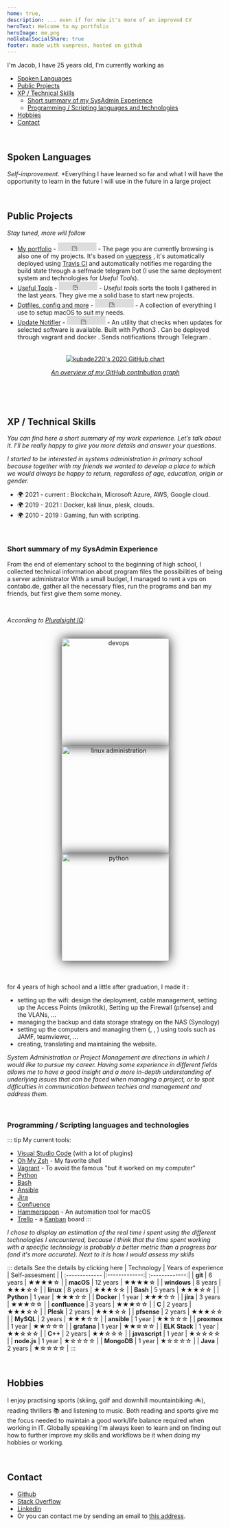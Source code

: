 ```yaml
---
home: true,
description: ... even if for now it's more of an improved CV
heroText: Welcome to my portfolio
heroImage: me.png
noGlobalSocialShare: true
footer: made with vuepress, hosted on github
---
```


I'm Jacob, I have 25 years old, I'm currently working as 

* [<font-awesome-icon icon="language"/> Spoken Languages](#languages)
* [<font-awesome-icon :icon="['fas', 'lightbulb']"/> Public Projects](#projects)
* [<font-awesome-icon icon="code"/> XP / Technical Skills](#skills)
    * [<font-awesome-icon icon="server"/> Short summary of my SysAdmin Experience](#sysadminxp)
    * [<font-awesome-icon icon="code-branch"/> Programming / Scripting languages and technologies](#toolbox)
* [<font-awesome-icon icon="user-astronaut"/> Hobbies](#hobbies)
* [<font-awesome-icon icon="users"/> Contact](#contact)

<a name="languages"></a>
<br />

## <font-awesome-icon icon="language"/> Spoken Languages
*Self-improvement.*
*Everything I have learned so far and what I will have the opportunity to learn in the future I will use in the future in a large project<font-awesome-icon :icon="['fab', 'canadian-maple-leaf']" />

<a name="projects"></a>
<br />

## <font-awesome-icon :icon="['fas', 'lightbulb']"/> Public Projects
*Stay tuned, more will follow*
* [My portfolio](https://github.com/kubade220/kubade220.github.io) - <iframe src="https://ghbtns.com/github-btn.html?user=kubade220&repo=kubade220.github.io&type=star&count=true&size=small" frameborder="0" scrolling="0" width="90" height="20" title="Star My portfolio on GitHub"></iframe> - The page you are currently browsing is also one of my projects. It's based on [vuepress](https://vuepress.vuejs.org/) <font-awesome-icon :icon="['fab', 'vuejs']" />, it's automatically deployed using [Travis CI](https://travis-ci.com/) and automatically notifies me regarding the build state through a selfmade telegram <font-awesome-icon :icon="['fab', 'telegram']" /> bot (I use the same deployment system and technologies for *Useful Tools*).
* [Useful Tools](https://kubade220.github.io/useful-tools/) - <iframe src="https://ghbtns.com/github-btn.html?user=kubade220&repo=useful-tools&type=star&count=true&size=small" frameborder="0" scrolling="0" width="90" height="20" title="Star Useful Tools on GitHub"></iframe> - *Useful tools*  sorts the tools I gathered in the last years. They give me a solid base to start new projects.
* [Dotfiles, config and more](https://github.com/kubade220/macOS-dotfiles-config-and-more) - <iframe src="https://ghbtns.com/github-btn.html?user=kubade220&repo=macOS-dotfiles-config-and-more&type=star&count=true&size=small" frameborder="0" scrolling="0" width="90" height="20" title="Star Dotfiles, config and more on GitHub"></iframe> - A collection of everything I use to setup macOS <font-awesome-icon :icon="['fab', 'apple']" /> to suit my needs.
* [Update Notifier](https://github.com/kubade220/update-notifier) - <iframe src="https://ghbtns.com/github-btn.html?user=kubade220&repo=update-notifier&type=star&count=true&size=small" frameborder="0" scrolling="0" width="90" height="20" title="Star update-notifier on GitHub"></iframe> - An utility that checks when updates for selected software is available. Built with Python3 <font-awesome-icon :icon="['fab', 'python']" />. Can be deployed through vagrant and docker <font-awesome-icon :icon="['fab', 'docker']" />. Sends notifications through Telegram <font-awesome-icon :icon="['fab', 'telegram']" /> .

<a href="https://github.com/kubade220">
    <div style="padding: 20px; text-align: center;">
        <img src="https://ghchart.rshah.org/kubade220" alt="kubade220's 2020 GitHub chart" />
        <p><i>An overview of my GitHub contribution graph</i></p>
    </div>
</a>

<a name="skills"></a>
<br />

## <font-awesome-icon icon="code"/> XP / Technical Skills
*You can find here a short summary of my work experience. Let’s talk about it. I’ll be really happy to give you more details and answer your questions.*

*I started to be interested in systems administration in primary school because together with my friends we wanted to develop a place to which we would always be happy to return, regardless of age, education, origin or gender.*

- :earth_africa: 2021 - current : Blockchain, Microsoft Azure, AWS, Google cloud.
- :earth_africa: 2019 - 2021 : Docker, kali linux, plesk, clouds.
- :earth_africa: 2010 - 2019 : Gaming, fun with scripting.

<a name="sysadminxp"></a>
<br />

### <font-awesome-icon icon="server"/> Short summary of my SysAdmin Experience
From the end of elementary school to the beginning of high school, I collected technical information about program files the possibilities of being a server administrator
With a small budget, I managed to rent a vps on contabo.de, gather all the necessary files, run the programs and ban my friends, but first give them some money.

<br />

*According to [Pluralsight IQ](https://stackoverflow.com/story/aloys):*

<div style="padding: 20px; text-align: center;">
    <a href="https://stackoverflow.com/story/aloys"><img style="-webkit-box-shadow: 0px 0px 25px 0px; -moz-box-shadow: 0px 0px 25px 0px; box-shadow: 0px 0px 25px 0px;" src="https://i.stack.imgur.com/wVREY.png" alt="devops" width="250"/></a>
    <a href="https://stackoverflow.com/story/aloys"><img style="-webkit-box-shadow: 0px 0px 25px 0px; -moz-box-shadow: 0px 0px 25px 0px; box-shadow: 0px 0px 25px 0px;" src="https://i.stack.imgur.com/nCM00.png" href="https://stackoverflow.com/story/aloys" alt="linux administration" width="250"/></a>
    <a href="https://stackoverflow.com/story/aloys"><img style="-webkit-box-shadow: 0px 0px 25px 0px; -moz-box-shadow: 0px 0px 25px 0px; box-shadow: 0px 0px 25px 0px;" src="https://i.stack.imgur.com/5YB9e.png" href="https://stackoverflow.com/story/aloys" alt="python" width="250"/></a>
</div>

<br />

for 4 years of high school and a little after graduation, I made it :
- setting up the wifi: design the deployment, cable management, setting up the Access Points (mikrotik), Setting up the Firewall (pfsense) and the VLANs, ... 
- managing the backup and data storage strategy on the NAS (Synology)
- setting up the computers and managing them (<font-awesome-icon :icon="['fab', 'apple']" />, <font-awesome-icon :icon="['fab', 'windows']" />, <font-awesome-icon :icon="['fab', 'linux']" />) using tools such as JAMF, teamviewer, ...
- creating, translating and maintaining the website.

*System Administration or Project Management are directions in which I would like to pursue my career. Having some experience in different fields allows me to have a good insight and a more in-depth understanding of underlying issues that can be faced when managing a project, or to spot difficulties in communication between techies and management and address them.*

<a name="toolbox"></a>
<br />

### <font-awesome-icon icon="code-branch"/> Programming / Scripting languages and technologies
::: tip  <font-awesome-icon :icon="['fas', 'tools']"/> My current tools:
- [Visual Studio Code](https://code.visualstudio.com/) (with a lot of plugins)
- [Oh My Zsh](https://ohmyz.sh/) - My favorite shell
- [Vagrant](https://www.vagrantup.com/) - To avoid the famous "but it worked on my computer"
- [<font-awesome-icon :icon="['fab', 'python']" /> Python](https://www.python.org/about/)
- [<font-awesome-icon icon="terminal"/> Bash](https://en.wikipedia.org/wiki/Bash_(Unix_shell)) 
- [Ansible](https://www.ansible.com/overview/how-ansible-works)
- [<font-awesome-icon :icon="['fab', 'jira']" /> Jira](https://www.atlassian.com/software/jira)
- [<font-awesome-icon :icon="['fab', 'confluence']" /> Confluence](https://www.atlassian.com/software/confluence)
- [Hammerspoon](https://www.hammerspoon.org/) - An automation tool for macOS  <font-awesome-icon :icon="['fab', 'apple']" />
- [<font-awesome-icon :icon="['fab', 'trello']" /> Trello](https://trello.com/) - a [Kanban](https://en.wikipedia.org/wiki/Kanban_(development)) board
:::

*I chose to display an estimation of the real time i spent using the different technologies I encountered, because I think that the time spent working with a specific technology is probably a better metric than a progress bar (and it's more accurate). Next to it is how I would assess my skills*

::: details See the details by clicking here
| Technology        | Years of experience   | Self-assesment |
| :------------- |:-------------:| :-------------:|
| __git__     |  6 years | ★★★★☆  | 
| __<font-awesome-icon :icon="['fab', 'apple']" /> macOS__      | 12 years      | ★★★★☆ |
| __<font-awesome-icon :icon="['fab', 'windows']" /> windows__      | 8 years      | ★★★☆☆ |
| __<font-awesome-icon :icon="['fab', 'linux']" /> linux__      | 8 years      | ★★★☆☆ |
| __Bash__      | 5 years      | ★★★☆☆ |
| __<font-awesome-icon :icon="['fab', 'python']" /> Python__ | 1 year  | ★★★☆☆ |
| __<font-awesome-icon :icon="['fab', 'docker']" /> Docker__ | 1 year | ★★★☆☆ |
| __<font-awesome-icon :icon="['fab', 'jira']" /> jira__ | 3 years      | ★★★☆☆ |
| __<font-awesome-icon :icon="['fab', 'confluence']" /> confluence__ | 3 years      | ★★★☆☆ |
| __C__ | 2 years      | ★★★☆☆ |
| __Plesk__ | 2 years | ★★★☆☆ |
| __pfsense__ | 2 years | ★★★☆☆ |
| __MySQL__ | 2 years | ★★★☆☆ |
| __ansible__ | 1 year | ★★☆☆☆ |
| __proxmox__ | 1 year  | ★★☆☆☆ |
| __grafana__ | 1 year  | ★★☆☆☆ |
| __ELK Stack__ | 1 year  | ★★☆☆☆ |
| __C++__ | 2 years  | ★★☆☆☆ |
| __<font-awesome-icon :icon="['fab', 'js']" /> javascript__ | 1 year  | ★☆☆☆☆ |
| __<font-awesome-icon :icon="['fab', 'node']" /> node.js__ | 1 year  | ★☆☆☆☆ |
| __MongoDB__ | 1 year  | ★☆☆☆☆ |
| __<font-awesome-icon :icon="['fab', 'java']" /> Java__ | 2 years | ★☆☆☆☆ |
:::

<a name="hobbies"></a>
<br />

## <font-awesome-icon icon="user-astronaut"/> Hobbies
I enjoy practising sports (skiing, golf and downhill mountainbiking :bike:), reading thrillers :books: and listening to music.
Both reading and sports give me the focus needed to maintain a good work/life balance required when working in IT.
Globally speaking I'm always keen to learn and on finding out how to further improve my skills and workflows be it when doing my hobbies or working.

<a name="contact"></a>
<br />

## <font-awesome-icon icon="users"/> Contact
- [<font-awesome-icon :icon="['fab', 'github']" /> Github](https://github.com/kubade220)
- [<font-awesome-icon :icon="['fab', 'stack-overflow']" /> Stack Overflow](https://stackoverflow.com/users/8920982/kubade220)
- [<font-awesome-icon :icon="['fab', 'linkedin']" /> Linkedin](https://www.linkedin.com/in/jakub-nabywaniec/)
- Or you can contact me by sending an email to [this address](mailto:nabywaniecjakub@gmail.com).
